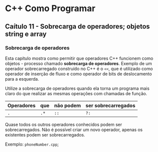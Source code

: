 # C++ Como Programar

## Caítulo 11 - Sobrecarga de operadores; objetos string e array

### Sobrecarga de operadores

Esta capítulo mostra como permitir que operadores C++ funcionem como objetos - processo chamado **sobrecarga de operadores**. Exemplo de um operador sobrecarregado construído no C++ é o ```<<```, que é utilizado como operador de inserção de fluxo e como operador de bits de deslocamento para a esquerda.

Utilize a sobrecarga de operadores quando ela torna um programa mais claro do que realizar as mesmas operações com chamadas de função.

| Operadores| que| não podem|ser sobrecarregados|
|------------|-----|-----------|--------------------|
| ```.``` | ```.*``` | ```::``` | ```?:``` |

Quase todos os outros operadores conhecidos podem ser sobrecarregados. Não é possível criar um novo operador, apenas os existentes podem ser sobrecarregados.

Exemplo: ```phoneNumber.cpp```;